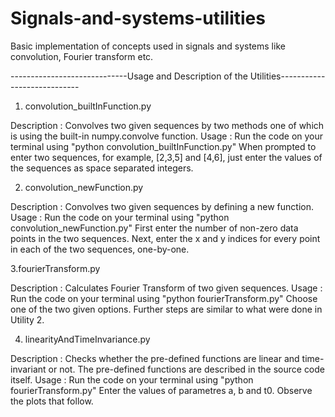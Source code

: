 # Signals-and-systems-utilities
Basic implementation of concepts used in signals and systems like convolution, Fourier transform etc.


-----------------------------Usage and Description of the Utilities----------------------------

1. convolution_builtInFunction.py

Description : Convolves two given sequences by two methods one of which is using the built-in numpy.convolve function.
Usage : Run the code on your terminal using  "python convolution_builtInFunction.py"
When prompted to enter two sequences, for example, [2,3,5] and [4,6], just enter the values of the sequences as space separated integers.

2. convolution_newFunction.py

Description : Convolves two given sequences by defining a new function.
Usage : Run the code on your terminal using  "python convolution_newFunction.py"
First enter the number of non-zero data points in the two sequences.
Next, enter the x and y indices for every point in each of the two sequences, one-by-one.

3.fourierTransform.py

Description : Calculates Fourier Transform of two given sequences.
Usage : Run the code on your terminal using  "python fourierTransform.py"
Choose one of the two given options. Further steps are similar to what were done in Utility 2.

4. linearityAndTimeInvariance.py

Description : Checks whether the pre-defined functions are linear and time-invariant or not. The pre-defined functions are described in the source code itself. 
Usage : Run the code on your terminal using  "python fourierTransform.py"
Enter the values of parametres a, b and t0. Observe the plots that follow.
